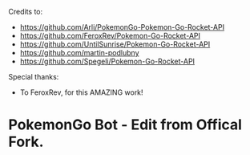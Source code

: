 Credits to:
  
  - https://github.com/Arli/PokemonGo-Pokemon-Go-Rocket-API
  - https://github.com/FeroxRev/Pokemon-Go-Rocket-API
  - https://github.com/UntilSunrise/Pokemon-Go-Rocket-API
  - https://github.com/martin-podlubny
  - https://github.com/Spegeli/Pokemon-Go-Rocket-API

Special thanks:
  - To FeroxRev, for this AMAZING work!
  
# PokemonGo Bot - Edit from Offical Fork.
